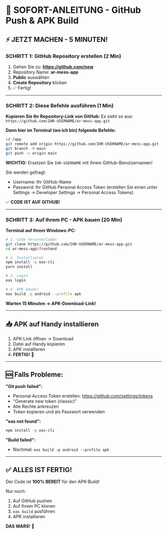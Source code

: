 # 🚀 SOFORT-ANLEITUNG - GitHub Push & APK Build

## ⚡ JETZT MACHEN - 5 MINUTEN!

### SCHRITT 1: GitHub Repository erstellen (2 Min)

1. Gehen Sie zu: **https://github.com/new**
2. Repository Name: **ar-mess-app**
3. **Public** auswählen
4. **Create Repository** klicken
5. ✅ Fertig!

---

### SCHRITT 2: Diese Befehle ausführen (1 Min)

**Kopieren Sie Ihr Repository-Link von GitHub:**
Es sieht so aus: `https://github.com/IHR-USERNAME/ar-mess-app.git`

**Dann hier im Terminal (wo ich bin) folgende Befehle:**

```bash
cd /app
git remote add origin https://github.com/IHR-USERNAME/ar-mess-app.git
git branch -M main
git push -u origin main
```

**WICHTIG:** Ersetzen Sie `IHR-USERNAME` mit Ihrem GitHub-Benutzernamen!

Sie werden gefragt:
- Username: Ihr GitHub-Name
- Password: Ihr GitHub Personal Access Token (erstellen Sie einen unter Settings → Developer Settings → Personal Access Tokens)

✅ **CODE IST AUF GITHUB!**

---

### SCHRITT 3: Auf Ihrem PC - APK bauen (20 Min)

**Terminal auf Ihrem Windows-PC:**

```bash
# 1. Code herunterladen
git clone https://github.com/IHR-USERNAME/ar-mess-app.git
cd ar-mess-app\frontend

# 2. Installieren
npm install -g eas-cli
yarn install

# 3. Login
eas login

# 4. APK bauen!
eas build -p android --profile apk
```

**Warten 15 Minuten → APK-Download-Link!**

---

## 📥 APK auf Handy installieren

1. APK-Link öffnen → Download
2. Datei auf Handy kopieren
3. APK installieren
4. **FERTIG!** 🎉

---

## 🆘 Falls Probleme:

**"Git push failed":**
- Personal Access Token erstellen: https://github.com/settings/tokens
- "Generate new token (classic)"
- Alle Rechte ankreuzen
- Token kopieren und als Passwort verwenden

**"eas not found":**
```bash
npm install -g eas-cli
```

**"Build failed":**
- Nochmal: `eas build -p android --profile apk`

---

## ✅ ALLES IST FERTIG!

Der Code ist **100% BEREIT** für den APK-Build!

Nur noch:
1. Auf GitHub pushen
2. Auf Ihrem PC klonen
3. `eas build` ausführen
4. APK installieren

**DAS WARS!** 🎉
